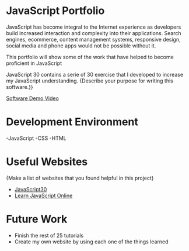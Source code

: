 # JavaScript Portfolio

JavaScript has become integral to the Internet experience as developers build increased interaction and complexity into their applications. Search engines, ecommerce, content management systems, responsive design, social media and phone apps would not be possible without it. 

This portfolio will show some of the work that have helped to become proficient in JavaScript

JavaScript 30 contains a serie of 30 exercise that I developed to increase my JavaScript understanding.
{Describe your purpose for writing this software.}}

[Software Demo Video](http://youtube.link.goes.here)

# Development Environment

-JavaScript
-CSS
-HTML

# Useful Websites

{Make a list of websites that you found helpful in this project}
* [JavaScript30](https://javascript30.com/)
* [Learn JavaScript Online](https://learnjavascript.online/)

# Future Work

* Finish the rest of 25 tutorials
* Create my own website by using each one of the things learned
